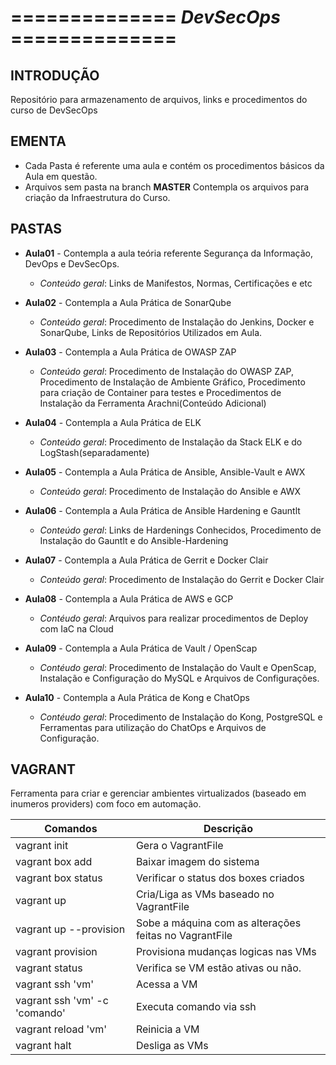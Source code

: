 ============== *DevSecOps* ==============
=========================================

INTRODUÇÃO
----------

Repositório para armazenamento de arquivos, links e procedimentos do curso de DevSecOps

EMENTA
------

- Cada Pasta é referente uma aula e contém os procedimentos básicos da Aula em questão.
- Arquivos sem pasta na branch **MASTER** Contempla os arquivos para criação da Infraestrutura do Curso.

PASTAS
------

* **Aula01** - Contempla a aula teória referente Segurança da Informação, DevOps e DevSecOps.
  - *Conteúdo geral*: Links de Manifestos, Normas, Certificações e etc

* **Aula02** - Contempla a Aula Prática de SonarQube
  - *Conteúdo geral*: Procedimento de Instalação do Jenkins, Docker e SonarQube, Links de Repositórios Utilizados em Aula.

* **Aula03** - Contempla a Aula Prática de OWASP ZAP
  - *Conteúdo geral*: Procedimento de Instalação do OWASP ZAP, Procedimento de Instalação de Ambiente Gráfico, Procedimento para criação de Container para testes e Procedimentos de Instalação da Ferramenta Arachni(Conteúdo Adicional)

* **Aula04** - Contempla a Aula Prática de ELK
  - *Conteúdo geral*: Procedimento de Instalação da Stack ELK e do LogStash(separadamente)

* **Aula05** - Contempla a Aula Prática de Ansible, Ansible-Vault e AWX
  - *Conteúdo geral*: Procedimento de Instalação do Ansible e AWX

* **Aula06** - Contempla a Aula Prática de Ansible Hardening e Gauntlt
  - *Conteúdo geral*: Links de Hardenings Conhecidos, Procedimento de Instalação do Gauntlt e do Ansible-Hardening

* **Aula07** - Contempla a Aula Prática de Gerrit e Docker Clair
  - *Conteúdo geral*: Procedimento de Instalação do Gerrit e Docker Clair

* **Aula08** - Contempla a Aula Prática de AWS e GCP
  - *Contéudo geral*: Arquivos para realizar procedimentos de Deploy com IaC na Cloud

* **Aula09** - Contempla a Aula Prática de Vault / OpenScap
  - *Contéudo geral*: Procedimento de Instalação do Vault e OpenScap, Instalação e Configuração do MySQL e Arquivos de Configurações.

* **Aula10** - Contempla a Aula Prática de Kong e ChatOps
  - *Contéudo geral*: Procedimento de Instalação do Kong, PostgreSQL e Ferramentas para utilização do ChatOps e Arquivos de Configuração.

VAGRANT
-------
Ferramenta para criar e gerenciar ambientes virtualizados (baseado em inumeros providers) com foco em automação.

Comandos     | Descrição
------------ |------------------
vagrant init| Gera o VagrantFile
vagrant box add <box> | Baixar imagem do sistema
vagrant box status    | Verificar o status dos boxes criados
vagrant up            | Cria/Liga as VMs baseado no VagrantFile
vagrant up --provision| Sobe a máquina com as alterações feitas no VagrantFile
vagrant provision     | Provisiona mudanças logicas nas VMs
vagrant status | Verifica se VM estão ativas ou não.
vagrant ssh 'vm'  | Acessa a VM
vagrant ssh 'vm' -c 'comando' | Executa comando via ssh
vagrant reload 'vm' | Reinicia a VM
vagrant halt  | Desliga as VMs
